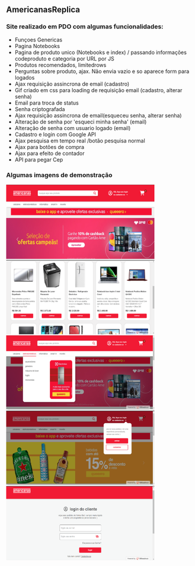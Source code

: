 ## AmericanasReplica

### Site realizado em PDO com algumas funcionalidades:

* Funçoes Genericas
* Pagina Notebooks
* Pagina de produto unico (Notebooks e index) / passando informações codeproduto e categoria por URL por JS
* Produtos recomendados, limitedrows
* Perguntas sobre produto, ajax. Não envia vazio e so aparece form para logados
* Ajax requisição assincrona de email (cadastro)
* Gif criado em css para loading de requisição email (cadastro, alterar senha)
* Email para troca de status
* Senha criptografada
* Ajax requisição assincrona de email(esqueceu senha, alterar senha)
* Alteração de senha por 'esqueci minha senha' (email)
* Alteração de senha com usuario logado (email)
* Cadastro e login com Google API
* Ajax pesquisa em tempo real /botão pesquisa normal
* Ajax para botões de compra
* Ajax para efeito de contador
* API para pegar Cep

### Algumas imagens de demonstração

<div>
<img src="images/demo/Screenshot_1.png" width="400px" height="200px"/>
<img src="images/demo/Screenshot_2.png" width="400px" height="200px"/>
<img src="images/demo/Screenshot_3.png" width="400px" height="200px"/>
<img src="images/demo/Screenshot_4.png" width="400px" height="200px"/>
<img src="images/demo/Screenshot_5.png" width="400px" height="200px"/>
</div>
